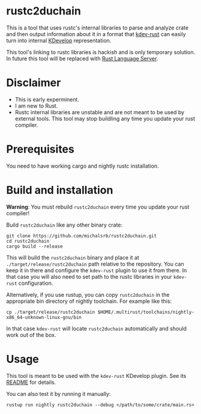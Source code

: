 # rustc2duchain

This is a tool that uses rustc's internal libraries to parse and analyze crate and then output information about it in a format that [kdev-rust](https://github.com/michalsrb/kdev-rust) can easily turn into internal [KDevelop](https://www.kdevelop.org/) representation.

This tool's linking to rustc libraries is hackish and is only temporary solution. In future this tool will be replaced with [Rust Language Server](https://github.com/rust-lang/rfcs/blob/master/text/1317-ide.md).

# Disclaimer

  * This is early experminent.
  * I am new to Rust.
  * Rustc internal libraries are unstable and are not meant to be used by external tools. This tool may stop buildling any time you update your rust compiler.

# Prerequisites

You need to have working cargo and nightly rustc installation.

# Build and installation

**Warning**: You must rebuild `rustc2duchain` every time you update your rust compiler!

Build `rustc2duchain` like any other binary crate:

```
git clone https://github.com/michalsrb/rustc2duchain.git
cd rustc2duchain
cargo build --release
```

This will build the `rustc2duchain` binary and place it at `./target/release/rustc2duchain` path relative to the repository. You can keep it in there and configure the `kdev-rust` plugin to use it from there. In that case you will also need to set path to the rustc libraries in your `kdev-rust` configuration.

Alternatively, if you use rustup, you can copy `rustc2duchain` in the appropriate bin directory of nightly toolchain. For example like this:

```
cp ./target/release/rustc2duchain $HOME/.multirust/toolchains/nightly-x86_64-unknown-linux-gnu/bin
```

In that case `kdev-rust` will locate `rustc2duchain` automatically and should work out of the box.

# Usage

This tool is meant to be used with the `kdev-rust` KDevelop plugin. See its [README](https://github.com/michalsrb/kdev-rust/blob/master/README.md) for details.

You can also test it by running it manually:

```
rustup run nightly rustc2duchain --debug </path/to/some/crate/main.rs>
```
